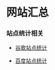 # 网站汇总

### 站点统计相关

* [谷歌站点统计](https://search.google.com/u/1/search-console/welcome?hl=zh-CN)

* [百度站点统计](https://ziyuan.baidu.com/https/index)